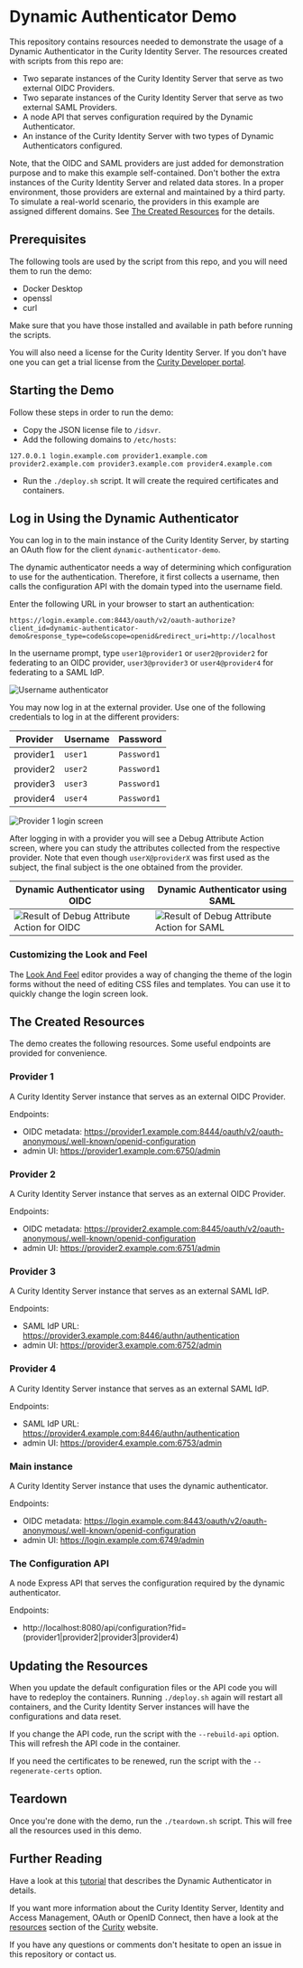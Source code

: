 # Dynamic Authenticator Demo

This repository contains resources needed to demonstrate the usage of a Dynamic Authenticator in the Curity Identity Server.
The resources created with scripts from this repo are:

- Two separate instances of the Curity Identity Server that serve as two external OIDC Providers.
- Two separate instances of the Curity Identity Server that serve as two external SAML Providers.
- A node API that serves configuration required by the Dynamic Authenticator.
- An instance of the Curity Identity Server with two types of Dynamic Authenticators configured.

Note, that the OIDC and SAML providers are just added for demonstration purpose and to make this example self-contained. Don't bother the extra instances of the Curity Identity Server and related data stores. In a proper environment, those providers are external and maintained by a third party. To simulate a real-world scenario, the providers in this example are assigned different domains. See [The Created Resources](#the-created-resources) for the details.

## Prerequisites

The following tools are used by the script from this repo, and you will need them to run the demo:

- Docker Desktop
- openssl
- curl

Make sure that you have those installed and available in path before running the scripts.

You will also need a license for the Curity Identity Server. If you don't have one you can get a trial license from the
[Curity Developer portal](https://developer.curity.io/free-trial/).

## Starting the Demo

Follow these steps in order to run the demo:

- Copy the JSON license file to `/idsvr`.
- Add the following domains to `/etc/hosts`:

```
127.0.0.1 login.example.com provider1.example.com provider2.example.com provider3.example.com provider4.example.com
```

- Run the `./deploy.sh` script. It will create the required certificates and containers.

## Log in Using the Dynamic Authenticator

You can log in to the main instance of the Curity Identity Server, by starting an OAuth flow for the client `dynamic-authenticator-demo`.

The dynamic authenticator needs a way of determining which configuration to use for the authentication. Therefore, it first collects a username, then calls the configuration API with the domain typed into the username field.

Enter the following URL in your browser to start an authentication:

```
https://login.example.com:8443/oauth/v2/oauth-authorize?client_id=dynamic-authenticator-demo&response_type=code&scope=openid&redirect_uri=http://localhost
```

In the username prompt, type `user1@provider1` or `user2@provider2` for federating to an OIDC provider,
`user3@provider3` or `user4@provider4` for federating to a SAML IdP.

![Username authenticator](/docs/username.jpg)

You may now log in at the external provider. Use one of the following credentials to log in at the different providers:

| Provider  | Username | Password    |
|-----------|----------|-------------|
| provider1 | `user1`  | `Password1` |
| provider2 | `user2`  | `Password1` |
| provider3 | `user3`  | `Password1` |
| provider4 | `user4`  | `Password1` |


![Provider 1 login screen](/docs/provider1.jpg)

After logging in with a provider you will see a Debug Attribute Action screen, where you can study the attributes collected from the respective provider.
Note that even though `userX@providerX` was first used as the subject, the final subject is the one obtained from the provider.

| Dynamic Authenticator using OIDC | Dynamic Authenticator using SAML |
| --- | --- |
| ![Result of Debug Attribute Action for OIDC](/docs/debug-attribute-action-result-oidc.jpg) | ![Result of Debug Attribute Action for SAML](/docs/debug-attribute-action-result-saml.jpg) |

### Customizing the Look and Feel

The [Look And Feel](https://curity.io/resources/learn/customize-look-and-feel-simple) editor provides a way of changing the theme of the login forms without the need of editing CSS files and templates. You can use it to quickly change the login screen look.

## The Created Resources

The demo creates the following resources. Some useful endpoints are provided for convenience.

### Provider 1

A Curity Identity Server instance that serves as an external OIDC Provider.

Endpoints:
- OIDC metadata: https://provider1.example.com:8444/oauth/v2/oauth-anonymous/.well-known/openid-configuration
- admin UI: https://provider1.example.com:6750/admin

### Provider 2

A Curity Identity Server instance that serves as an external OIDC Provider.

Endpoints:
- OIDC metadata: https://provider2.example.com:8445/oauth/v2/oauth-anonymous/.well-known/openid-configuration
- admin UI: https://provider2.example.com:6751/admin

### Provider 3

A Curity Identity Server instance that serves as an external SAML IdP.

Endpoints:
- SAML IdP URL: https://provider3.example.com:8446/authn/authentication
- admin UI: https://provider3.example.com:6752/admin

### Provider 4

A Curity Identity Server instance that serves as an external SAML IdP.

Endpoints:
- SAML IdP URL: https://provider4.example.com:8446/authn/authentication
- admin UI: https://provider4.example.com:6753/admin


### Main instance

A Curity Identity Server instance that uses the dynamic authenticator.

Endpoints:
- OIDC metadata: https://login.example.com:8443/oauth/v2/oauth-anonymous/.well-known/openid-configuration
- admin UI: https://login.example.com:6749/admin

### The Configuration API

A node Express API that serves the configuration required by the dynamic authenticator.

Endpoints:
- http://localhost:8080/api/configuration?fid=(provider1|provider2|provider3|provider4)


## Updating the Resources

When you update the default configuration files or the API code you will have to redeploy the containers. Running `./deploy.sh` again
will restart all containers, and the Curity Identity Server instances will have the configurations and data reset.

If you change the API code, run the script with the `--rebuild-api` option. This will refresh the API code in the container.

If you need the certificates to be renewed, run the script with the `--regenerate-certs` option.

## Teardown

Once you're done with the demo, run the `./teardown.sh` script. This will free all the resources used in this demo.

## Further Reading

Have a look at this [tutorial](https://curity.io/resources/learn/dynamic-authenticator) that describes the Dynamic Authenticator in details.

If you want more information about the Curity Identity Server, Identity and Access Management, OAuth or OpenID Connect,
then have a look at the [resources](https://curity.io/resources/) section of the [Curity](https://curity.io) website.

If you have any questions or comments don't hesitate to open an issue in this repository or contact us.
